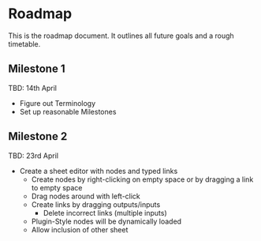 # Roadmap
This is the roadmap document. It outlines all future goals and a rough timetable.

## Milestone 1
TBD: 14th April
* Figure out Terminology
* Set up reasonable Milestones

## Milestone 2
TBD: 23rd April
* Create a sheet editor with nodes and typed links  
  * Create nodes by right-clicking on empty space or by dragging a link to empty space  
  * Drag nodes around with left-click  
  * Create links by dragging outputs/inputs  
    * Delete incorrect links (multiple inputs)  
  * Plugin-Style nodes will be dynamically loaded  
  * Allow inclusion of other sheet  